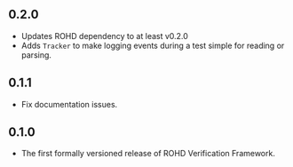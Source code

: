 ## 0.2.0
- Updates ROHD dependency to at least v0.2.0
- Adds `Tracker` to make logging events during a test simple for reading or parsing.

## 0.1.1

- Fix documentation issues.

## 0.1.0

- The first formally versioned release of ROHD Verification Framework.
